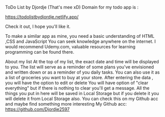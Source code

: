 ToDo List by Djordje (That's mee xD)
Domain for my todo app is :

https://todolistbydjordje.netlify.app/

Check it out, I hope you'll like it.

To make a similar app as mine, you need a basic understanding of HTML ,CSS and JavaScript
You can seek knowledge anywhere on the internet. I would recommend Udemy.com, valuable resources for learning programming can be found there.

About my list
At the top of my list, the exact date and time will be displayed to you.
The list will serve as a reminder of some plans you've envisioned and written down or as a reminder of you daily tasks. You can also use it as a list of groceries you want to buy at your store.
After entering the data , you will have the option to edit or delete
You will have option of "clear everything" but if there is nothing to clear you'll get a message.
All the things you put in here will be saved in Local Storage but if you delete it you will delete it from Local Storage also.
You can check this on my Github acc and maybe find something more interesting
My Github acc: https://github.com/Djordje2597
